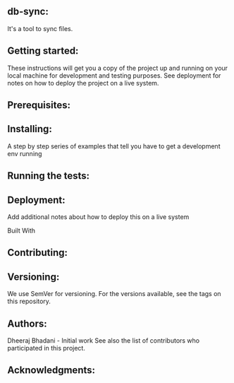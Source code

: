 db-sync:
-------
It's a tool to sync files.


Getting started:
---------------
These instructions will get you a copy of the project up and running on your local machine for development and testing purposes. 
See deployment for notes on how to deploy the project on a live system.


Prerequisites:
-------------


Installing:
-----------
A step by step series of examples that tell you have to get a development env running



Running the tests:
------------------


Deployment:
-----------

Add additional notes about how to deploy this on a live system

Built With


Contributing:
------------


Versioning:
----------
We use SemVer for versioning. For the versions available, see the tags on this repository.


Authors:
-------
Dheeraj Bhadani - Initial work
See also the list of contributors who participated in this project.




Acknowledgments:
----------------



